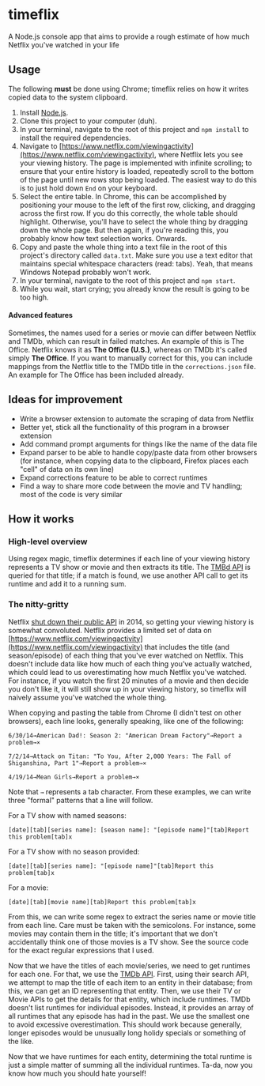 # timeflix

A Node.js console app that aims to provide a rough estimate of how much Netflix you've watched in your life

## Usage

The following **must** be done using Chrome; timeflix relies on how it writes copied data to the system clipboard.

1. Install [Node.js](https://nodejs.org/en/download/).
1. Clone this project to your computer (duh).
1. In your terminal, navigate to the root of this project and `npm install` to install the required dependencies.
1. Navigate to [https://www.netflix.com/viewingactivity](https://www.netflix.com/viewingactivity), where Netflix lets you see your viewing history. The page is implemented with infinite scrolling; to ensure that your entire history is loaded, repeatedly scroll to the bottom of the page until new rows stop being loaded. The easiest way to do this is to just hold down `End` on your keyboard.
1. Select the entire table. In Chrome, this can be accomplished by positioning your mouse to the left of the first row, clicking, and dragging across the first row. If you do this correctly, the whole table should highlight. Otherwise, you'll have to select the whole thing by dragging down the whole page. But then again, if you're reading this, you probably know how text selection works. Onwards.
1. Copy and paste the whole thing into a text file in the root of this project's directory called `data.txt`. Make sure you use a text editor that maintains special whitespace characters (read: tabs). Yeah, that means Windows Notepad probably won't work.
1. In your terminal, navigate to the root of this project and `npm start`.
1. While you wait, start crying; you already know the result is going to be too high.

#### Advanced features

Sometimes, the names used for a series or movie can differ between Netflix and TMDb, which can result in failed matches. An example of this is The Office. Netflix knows it as **The Office (U.S.)**, whereas on TMDb it's called simply **The Office**. If you want to manually correct for this, you can include mappings from the Netflix title to the TMDb title in the `corrections.json` file. An example for The Office has been included already.

## Ideas for improvement

* Write a browser extension to automate the scraping of data from Netflix
* Better yet, stick all the functionality of this program in a browser extension
* Add command prompt arguments for things like the name of the data file
* Expand parser to be able to handle copy/paste data from other browsers (for instance, when copying data to the clipboard, Firefox places each "cell" of data on its own line)
* Expand corrections feature to be able to correct runtimes
* Find a way to share more code between the movie and TV handling; most of the code is very similar

## How it works

### High-level overview

Using regex magic, timeflix determines if each line of your viewing history represents a TV show or movie and then extracts its title. The [TMBd API](https://www.themoviedb.org/documentation/api) is queried for that title; if a match is found, we use another API call to get its runtime and add it to a running sum.

### The nitty-gritty

Netflix [shut down their public API](https://techcrunch.com/2014/11/16/netflix-api/) in 2014, so getting your viewing history is somewhat convoluted. Netflix provides a limited set of data on [https://www.netflix.com/viewingactivity](https://www.netflix.com/viewingactivity) that includes the title (and season/episode) of each thing that you've ever watched on Netflix. This doesn't include data like how much of each thing you've actually watched, which could lead to us overestimating how much Netflix you've watched. For instance, if you watch the first 20 minutes of a movie and then decide you don't like it, it will still show up in your viewing history, so timeflix will naively assume you've watched the whole thing.

When copying and pasting the table from Chrome (I didn't test on other browsers), each line looks, generally speaking, like one of the following:

```
6/30/14→American Dad!: Season 2: "American Dream Factory"→Report a problem→×

7/2/14→Attack on Titan: "To You, After 2,000 Years: The Fall of Shiganshina, Part 1"→Report a problem→×

4/19/14→Mean Girls→Report a problem→×
```

Note that `→` represents a tab character. From these examples, we can write three "formal" patterns that a line will follow.

For a TV show with named seasons:

```
[date][tab][series name]: [season name]: "[episode name]"[tab]Report this problem[tab]x
```

For a TV show with no season provided:
```
[date][tab][series name]: "[episode name]"[tab]Report this problem[tab]x
```

For a movie:
```
[date][tab][movie name][tab]Report this problem[tab]x
```

From this, we can write some regex to extract the series name or movie title from each line. Care must be taken with the semicolons. For instance, some movies may contain them in the title; it's important that we don't accidentally think one of those movies is a TV show. See the source code for the exact regular expressions that I used.

Now that we have the titles of each movie/series, we need to get runtimes for each one. For that, we use the [TMDb API](https://www.themoviedb.org/documentation/api). First, using their search API, we attempt to map the title of each item to an entity in their database; from this, we can get an ID representing that entity. Then, we use their TV or Movie APIs to get the details for that entity, which include runtimes. TMDb doesn't list runtimes for individual episodes. Instead, it provides an array of all runtimes that any episode has had in the past. We use the smallest one to avoid excessive overestimation. This should work because generally, longer episodes would be unusually long holidy specials or something of the like.

Now that we have runtimes for each entity, determining the total runtime is just a simple matter of summing all the individual runtimes. Ta-da, now you know how much you should hate yourself!

